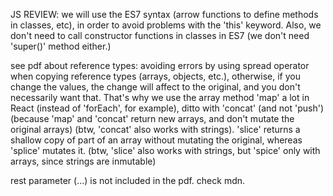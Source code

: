 JS REVIEW:
we will use the ES7 syntax (arrow functions to define methods in classes, etc), in order to avoid problems with the 'this' keyword.
Also, we don't need to call constructor functions in classes in ES7 (we don't need 'super()' method either.)

see pdf about reference types: avoiding errors by using spread operator when copying reference types (arrays, objects, etc.), otherwise, if you change the values, the change will affect to the original, and you don't necessarily want that. That's why we use the array method 'map' a lot in React (instead of 'forEach', for example), ditto with 'concat' (and not 'push') (because 'map' and 'concat' return new arrays, and don't mutate the original arrays) (btw, 'concat' also works with strings). 'slice' returns a shallow copy of part of an array without mutating the original, whereas 'splice' mutates it. (btw, 'slice' also works with strings, but 'spice' only with arrays, since strings are inmutable)

rest parameter (...) is not included in the pdf. check mdn.
